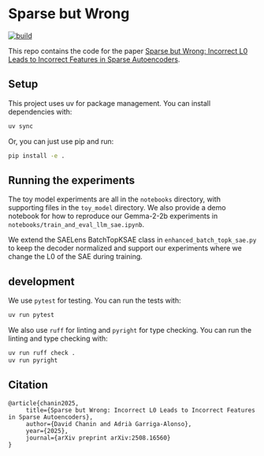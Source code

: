 # Sparse but Wrong

[![build](https://github.com/chanind/sparse-but-wrong-paper/actions/workflows/ci.yaml/badge.svg)](https://github.com/chanind/sparse-but-wrong-paper/actions/workflows/ci.yaml)

This repo contains the code for the paper [Sparse but Wrong: Incorrect L0 Leads to Incorrect
Features in Sparse Autoencoders](https://arxiv.org/abs/2508.16560).

## Setup

This project uses uv for package management. You can install dependencies with:

```bash
uv sync
```

Or, you can just use pip and run:

```bash
pip install -e .
```

## Running the experiments

The toy model experiments are all in the `notebooks` directory, with supporting files in the `toy_model` directory. We also provide a demo notebook for how to reproduce our Gemma-2-2b experiments in `notebooks/train_and_eval_llm_sae.ipynb`.

We extend the SAELens BatchTopKSAE class in `enhanced_batch_topk_sae.py` to keep the decoder normalized and support our experiments where we change the L0 of the SAE during training.

## development

We use `pytest` for testing. You can run the tests with:

```bash
uv run pytest
```

We also use `ruff` for linting and `pyright` for type checking. You can run the linting and type checking with:

```bash
uv run ruff check .
uv run pyright
```

## Citation

```
@article{chanin2025,
     title={Sparse but Wrong: Incorrect L0 Leads to Incorrect Features in Sparse Autoencoders},
     author={David Chanin and Adrià Garriga-Alonso},
     year={2025},
     journal={arXiv preprint arXiv:2508.16560}
}
```
